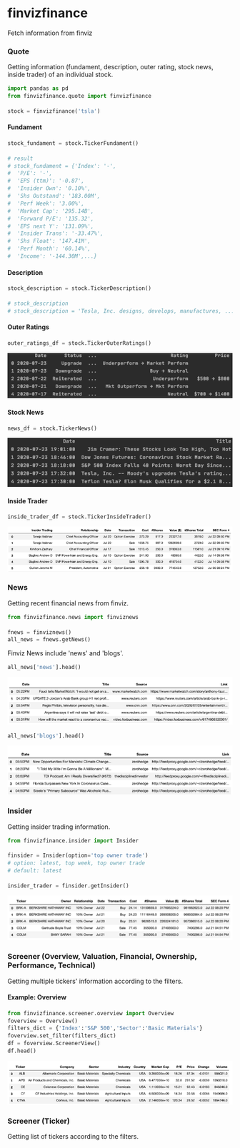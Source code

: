 # finvizfinance

Fetch information from finviz

### Quote

Getting information (fundament, description, outer rating, stock news, inside trader) of an individual stock.

```python
import pandas as pd
from finvizfinance.quote import finvizfinance

stock = finvizfinance('tsla')
```

#### Fundament
```python
stock_fundament = stock.TickerFundament()

# result
# stock_fundament = {'Index': '-',
#  'P/E': '-',
#  'EPS (ttm)': '-0.87',
#  'Insider Own': '0.10%',
#  'Shs Outstand': '183.00M',
#  'Perf Week': '3.00%',
#  'Market Cap': '295.14B',
#  'Forward P/E': '135.32',
#  'EPS next Y': '131.09%',
#  'Insider Trans': '-33.47%',
#  'Shs Float': '147.41M',
#  'Perf Month': '60.14%',
#  'Income': '-144.30M',...}
```

#### Description
```python
stock_description = stock.TickerDescription()

# stock_description
# stock_description = 'Tesla, Inc. designs, develops, manufactures, ...'
```

#### Outer Ratings
```python
outer_ratings_df = stock.TickerOuterRatings()
``` 
![Outer Ratings example](asset/outer_rating.png)
#### Stock News
```python
news_df = stock.TickerNews()
```
![stock news example](asset/stock_news.png)

#### Inside Trader
```python
inside_trader_df = stock.TickerInsideTrader()
```
![insider trader example](asset/insider_trader.png)

### News

Getting recent financial news from finviz.

```python
from finvizfinance.news import finviznews

fnews = finviznews()
all_news = fnews.getNews()
```
Finviz News include 'news' and 'blogs'.
```python
all_news['news'].head()
```
![news example](asset/news_news.png)
```python
all_news['blogs'].head()
```
![news example](asset/news_blogs.png)

### Insider

Getting insider trading information.

```python
from finvizfinance.insider import Insider

finsider = Insider(option='top owner trade')
# option: latest, top week, top owner trade
# default: latest

insider_trader = finsider.getInsider()
```
![insider example](asset/insider.png)

### Screener (Overview, Valuation, Financial, Ownership, Performance, Technical)

Getting multiple tickers' information according to the filters.

#### Example: Overview

```python
from finvizfinance.screener.overview import Overview
foverview = Overview()
filters_dict = {'Index':'S&P 500','Sector':'Basic Materials'}
foverview.set_filter(filters_dict)
df = foverview.ScreenerView()
df.head()
```
![insider example](asset/screen_overview.png)

### Screener (Ticker)

Getting list of tickers according to the filters.

